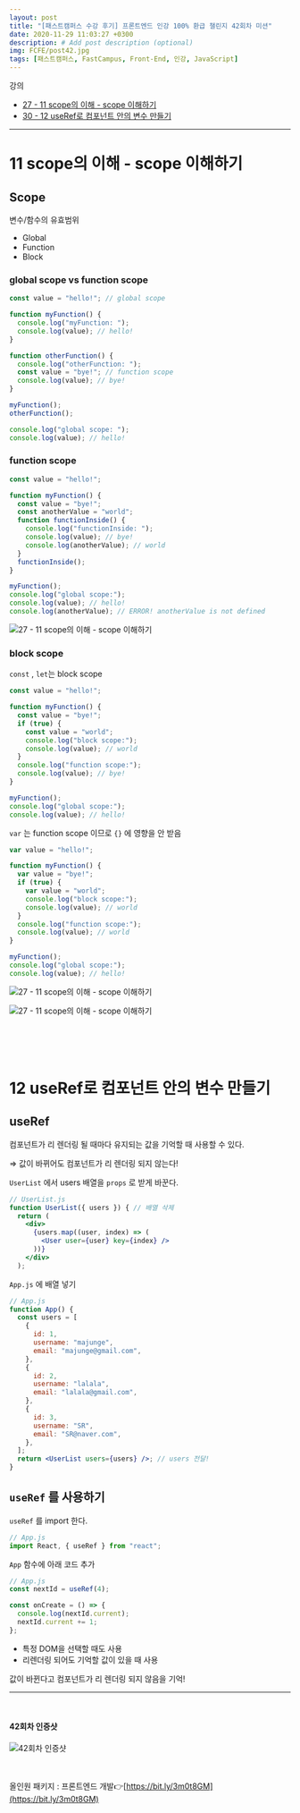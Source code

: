 ```yaml
---
layout: post
title: "[패스트캠퍼스 수강 후기] 프론트엔드 인강 100% 환급 챌린지 42회차 미션"
date: 2020-11-29 11:03:27 +0300
description: # Add post description (optional)
img: FCFE/post42.jpg
tags: [패스트캠퍼스, FastCampus, Front-End, 인강, JavaScript]
---
```


강의

- [27 - 11 scope의 이해 - scope 이해하기](#11-scope의-이해---scope-이해하기)
- [30 - 12 useRef로 컴포넌트 안의 변수 만들기](#12-useRef로-컴포넌트-안의-변수-만들기)

---

# 11 scope의 이해 - scope 이해하기

## Scope

변수/함수의 유효범위

- Global
- Function
- Block

### global scope vs function scope

```jsx
const value = "hello!"; // global scope

function myFunction() {
  console.log("myFunction: ");
  console.log(value); // hello!
}

function otherFunction() {
  console.log("otherFunction: ");
  const value = "bye!"; // function scope
  console.log(value); // bye!
}

myFunction();
otherFunction();

console.log("global scope: ");
console.log(value); // hello!
```

### function scope

```jsx
const value = "hello!";

function myFunction() {
  const value = "bye!";
  const anotherValue = "world";
  function functionInside() {
    console.log("functionInside: ");
    console.log(value); // bye!
    console.log(anotherValue); // world
  }
  functionInside();
}

myFunction();
console.log("global scope:");
console.log(value); // hello!
console.log(anotherValue); // ERROR! anotherValue is not defined
```

![27 - 11 scope의 이해 - scope 이해하기]({{site.baseurl}}/assets/img/FCFE/post42-1.png)

### block scope

`const` , `let`는 block scope

```jsx
const value = "hello!";

function myFunction() {
  const value = "bye!";
  if (true) {
    const value = "world";
    console.log("block scope:");
    console.log(value); // world
  }
  console.log("function scope:");
  console.log(value); // bye!
}

myFunction();
console.log("global scope:");
console.log(value); // hello!
```

`var` 는 function scope 이므로 `{}` 에 영향을 안 받음

```jsx
var value = "hello!";

function myFunction() {
  var value = "bye!";
  if (true) {
    var value = "world";
    console.log("block scope:");
    console.log(value); // world
  }
  console.log("function scope:");
  console.log(value); // world
}

myFunction();
console.log("global scope:");
console.log(value); // hello!
```

![27 - 11 scope의 이해 - scope 이해하기]({{site.baseurl}}/assets/img/FCFE/post42-2.png)

![27 - 11 scope의 이해 - scope 이해하기]({{site.baseurl}}/assets/img/FCFE/post42-3.png)
<br>
<br>
<br>
<br>
<br>

# 12 useRef로 컴포넌트 안의 변수 만들기

## useRef

컴포넌트가 리 렌더링 될 때마다 유지되는 값을 기억할 때 사용할 수 있다.

⇒ 값이 바뀌어도 컴포넌트가 리 렌더링 되지 않는다!

`UserList` 에서 users 배열을 `props` 로 받게 바꾼다.

```jsx
// UserList.js
function UserList({ users }) { // 배열 삭제
  return (
    <div>
      {users.map((user, index) => (
        <User user={user} key={index} />
      ))}
    </div>
  );
```

`App.js` 에 배열 넣기

```jsx
// App.js
function App() {
  const users = [
    {
      id: 1,
      username: "majunge",
      email: "majunge@gmail.com",
    },
    {
      id: 2,
      username: "lalala",
      email: "lalala@gmail.com",
    },
    {
      id: 3,
      username: "SR",
      email: "SR@naver.com",
    },
  ];
  return <UserList users={users} />; // users 전달!
}
```

## `useRef` 를 사용하기

`useRef` 를 import 한다.

```jsx
// App.js
import React, { useRef } from "react";
```

`App` 함수에 아래 코드 추가

```jsx
// App.js
const nextId = useRef(4);

const onCreate = () => {
  console.log(nextId.current);
  nextId.current += 1;
};
```

- 특정 DOM을 선택할 때도 사용
- 리렌더링 되어도 기억할 값이 있을 때 사용

값이 바뀐다고 컴포넌트가 리 렌더링 되지 않음을 기억!

---

<br>

#### 42회차 인증샷

![42회차 인증샷]({{site.baseurl}}/assets/img/FCFE/post42.jpg)
<br>  
<br>

올인원 패키지 : 프론트엔드 개발👉[https://bit.ly/3m0t8GM](https://bit.ly/3m0t8GM)
